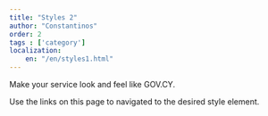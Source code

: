```yaml
---
title: "Styles 2"
author: "Constantinos"
order: 2
tags : ['category']
localization: 
    en: "/en/styles1.html"
---
```

Make your service look and feel like GOV.CY.

Use the links on this page to navigated to the desired style element.
